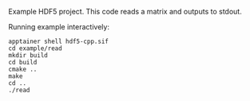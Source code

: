 Example HDF5 project. This code reads a matrix and outputs to stdout.

Running example interactively:

    apptainer shell hdf5-cpp.sif
    cd example/read
    mkdir build
    cd build
    cmake ..
    make
    cd ..
    ./read
